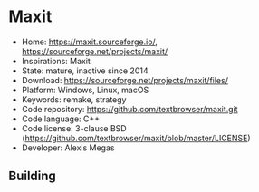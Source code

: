 # Maxit

- Home: https://maxit.sourceforge.io/, https://sourceforge.net/projects/maxit/
- Inspirations: Maxit
- State: mature, inactive since 2014
- Download: https://sourceforge.net/projects/maxit/files/
- Platform: Windows, Linux, macOS
- Keywords: remake, strategy
- Code repository: https://github.com/textbrowser/maxit.git
- Code language: C++
- Code license: 3-clause BSD (https://github.com/textbrowser/maxit/blob/master/LICENSE)
- Developer: Alexis Megas

## Building

